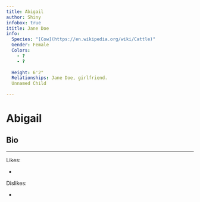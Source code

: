 ```yaml
---
title: Abigail
author: Shiny
infobox: true
ititle: Jane Doe
info:
  Species: "[Cow](https://en.wikipedia.org/wiki/Cattle)"
  Gender: Female
  Colors:
    - ?
    - ?
    
  Height: 6'2"
  Relationships: Jane Doe, girlfriend.
  Unnamed Child
  
---
```


Abigail
=======

## Bio


---

Likes:

  * 
 
  

Dislikes:

  * 
